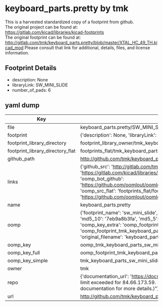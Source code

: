 # keyboard_parts.pretty by tmk  
This is a harvested standardized copy of a footprint from github.  
The original project can be found at:  
https://gitlab.com/kicad/libraries/kicad-footprints  
The original footprint can be found at:
http://gitlab.com/tmk/keyboard_parts.pretty/blob/master/XTAL_HC_49_TH.kicad_mod
Please consult that link for additional, details, files, and license information.  
## Footprint Details
* description: None  
* libraryLink: SW_MINI_SLIDE  
* number_of_pads: 6  
## yaml dump  
| Key | Value |  
| --- | --- |  
| file | keyboard_parts.pretty/SW_MINI_SLIDE.kicad_mod |  
| footprint | {'description': None, 'libraryLink': 'SW_MINI_SLIDE', 'number_of_pads': 6} |  
| footprint_library_directory | footprint_library_owner/tmk_keyboard_parts.pretty |  
| footprint_library_directory_flat | footprints_flat/tmk_keyboard_parts_sw_mini_slide/working |  
| github_path | http://github.com/tmk/keyboard_parts.pretty/blob/master/SW_MINI_SLIDE.kicad_mod |  
| links | {'github_src': 'http://gitlab.com/tmk/keyboard_parts.pretty/blob/master/XTAL_HC_49_TH.kicad_mod', 'github_src_repo': 'https://gitlab.com/kicad/libraries/kicad-footprints', 'oomp_bot': 'footprints/tmk_keyboard_parts_sw_mini_slide/working', 'oomp_bot_github': 'https://github.com/oomlout/oomlout_oomp_footprint_bot/tree/main/footprints/tmk_keyboard_parts_sw_mini_slide/working', 'oomp_src_flat': 'footprints_flat/footprints_flat/tmk_keyboard_parts_sw_mini_slide/working', 'oomp_src_flat_github': 'https://github.com/oomlout/oomlout_oomp_footprint_src/tree/main/footprints_flat/tmk_keyboard_parts_sw_mini_slide/working'} |  
| name | keyboard_parts.pretty |  
| oomp | {'footprint_name': 'sw_mini_slide', 'library_name': 'keyboard_parts', 'md5': '7eb9a8b3fa1cbc0c1bc8122199847b32', 'md5_10': '7eb9a8b3fa', 'md5_5': '7eb9a', 'md5_6': '7eb9a8', 'oomp_key': 'oomp_tmk_keyboard_parts_sw_mini_slide', 'oomp_key_extra': 'oomp_footprint_tmk_keyboard_parts_sw_mini_slide', 'oomp_key_full': 'oomp_footprint_tmk_keyboard_parts_sw_mini_slide_7eb9a8', 'oomp_key_simple': 'tmk_keyboard_parts_sw_mini_slide', 'original_filename': 'keyboard_parts.pretty/SW_MINI_SLIDE.kicad_mod', 'owner_name': 'tmk'} |  
| oomp_key | oomp_tmk_keyboard_parts_sw_mini_slide |  
| oomp_key_full | oomp_footprint_tmk_keyboard_parts_sw_mini_slide |  
| oomp_key_simple | tmk_keyboard_parts_sw_mini_slide |  
| owner | tmk |  
| repo | {'documentation_url': 'https://docs.github.com/rest/overview/resources-in-the-rest-api#rate-limiting', 'message': "API rate limit exceeded for 84.66.173.59. (But here's the good news: Authenticated requests get a higher rate limit. Check out the documentation for more details.)"} |  
| url | http://github.com/tmk/keyboard_parts.pretty |  

